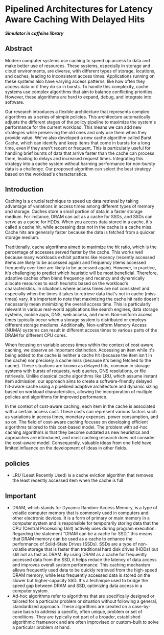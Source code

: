 # Pipelined Architectures for Latency Aware Caching With Delayed Hits
##### Simulator in caffeine library

## Abstract 
Modern computer systems use caching to speed up access to data and make better use of resources. These systems, especially in storage and cloud environments, are diverse, with different types of storage, locations, and caches, leading to inconsistent access times. Applications running on these systems also have varying access patterns, like how often they access data or if they do so in bursts. To handle this complexity, cache systems use complex algorithms that aim to balance conflicting priorities. However, these algorithms are hard to expand, debug, and integrate into software.

Our research introduces a flexible architecture that represents complex algorithms as a series of simple policies. This architecture automatically adjusts the different stages of the policy pipeline to maximize the system's performance for the current workload. This means we can add new strategies while preserving the old ones and only use them when they provide value. We've also developed a new cache algorithm called Burst Cache, which can identify and keep items that come in bursts for a long time, even if they aren't recent or frequent. This is particularly useful for handling brief bursts of data that arrive faster than the cache can process them, leading to delays and increased request times. Integrating this strategy into a cache system without harming performance for non-bursty data is a challenge. Our proposed algorithm can select the best strategy based on the workload's characteristics.

## Introduction 
Caching is a crucial technique to speed up data retrieval by taking advantage of variations in access times among different types of memory and storage. Caches store a small portion of data in a faster storage medium. For instance, DRAM can act as a cache for SSDs, and SSDs can serve as a cache for HDDs. When you access data stored in a cache, it's called a cache hit, while accessing data not in the cache is a cache miss. Cache hits are generally faster because the data is fetched from a quicker storage medium.

Traditionally, cache algorithms aimed to maximize the hit ratio, which is the percentage of accesses served faster by the cache. This works well because many workloads exhibit patterns like recency (recently accessed items are likely to be accessed again) and frequency (items accessed frequently over time are likely to be accessed again). However, in practice, it's challenging to predict which heuristic will be most beneficial. Therefore, adaptive caches often blend frequency and recency and dynamically allocate resources to each heuristic based on the workload's characteristics.
In situations where access times are not consistent and especially when the times it takes to retrieve data that's not in cache (miss times) vary, it's important to note that maximizing the cache hit ratio doesn't necessarily mean minimizing the overall access time. This is particularly relevant in various real-world applications like search engines, data storage systems, mobile apps, DNS, web access, and more. Non-uniform access times typically occur when a storage system is distributed or employs different storage mediums. Additionally, Non-uniform Memory Access (NUMA) systems can result in different access times to various parts of the DRAM for different CPU cores.

When focusing on variable access times within the context of cost-aware caching, we observe an important distinction. Accessing an item while it's being added to the cache is neither a cache hit (because the item isn't in the cache) nor precisely a cache miss (because it's being fetched to the cache). These situations are known as delayed hits, common in storage systems with bursts of requests, web queries, DNS resolutions, or file retrievals. Unlike classical cache algorithms like LRU, which assume instant item admission, our approach aims to create a software-friendly delayed hit-aware cache using a pipelined adaptive architecture and dynamic sizing based on workload characteristics, allowing the incorporation of multiple policies and algorithms for improved performance.

In the context of cost-aware caching, each item in the cache is associated with a certain access cost. These costs can represent various factors such as variations in access times, monetary expenses, power consumption, and so on. The field of cost-aware caching focuses on developing efficient algorithms tailored to this cost-based model. The problem with ad-hoc caching algorithms is that they become outdated as new heuristics and approaches are introduced, and most caching research does not consider the cost-aware model. Consequently, valuable ideas from one field have limited influence on the development of ideas in other fields.

## policies
* LRU (Least Recently Used) is a cache eviction algorithm that removes the least recently accessed item when the cache is full




## Important 
* DRAM, which stands for Dynamic Random-Access Memory, is a type of volatile computer memory that is commonly used in computers and other electronic devices. It is a form of primary or main memory in a computer system and is responsible for temporarily storing data that     the CPU (Central Processing Unit) actively uses during program execution. Regarding the statement "DRAM can be a cache for SSD," this means that DRAM memory can be used as a cache to enhance the performance of Solid-State Drives (SSDs). SSDs are a type of non-volatile storage that is faster than traditional hard disk drives (HDDs) but still not as fast as DRAM. By using DRAM as a cache for frequently accessed data from the SSD, it helps reduce the latency of data access and improves overall system performance. This caching mechanism allows frequently used data to be quickly retrieved from the high-speed DRAM memory, while less frequently accessed data is stored on the slower but higher-capacity SSD. It's a technique used to bridge the speed gap between DRAM and SSD, optimizing data access in a computer system.
* Ad-hoc algorithms refer to algorithms that are specifically designed or tailored for a particular problem or situation without following a general, standardized approach. These algorithms are created on a case-by-case basis to address a specific, often unique, problem or set of conditions. They are typically not part of a broader, established algorithmic framework and are often improvised or custom-built to solve a particular problem at hand.
